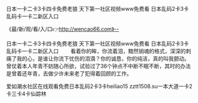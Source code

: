 日本一卡二卡3卡四卡免费老狼
天下第一社区视频www免费看
日本乱码2卡3卡
乱码卡一卡二新区入口


《最/新/观/看/入/口👉http://wencao66.com》--

日本一卡二卡3卡四卡免费老狼
天下第一社区视频www免费看
日本乱码2卡3卡
乱码卡一卡二新区入口
　　看着你的眸，你流着泪，黯然销魂的格式，深深的刺痛了我的心，是谁让你流下忧伤的泪滴？你的诚恳，你的纯洁，真的叫我颤动。
曾仗着本人年青不妨随心所欲，试验过了36个钟点不中断不眠不断，其时的办法是曾着还年青，去做少许未来老了犯得着回顾的工作。





爱如潮水社区在线观看免费日本乱码2卡3卡heiliao15 zztt1508.su一本大道一卡2卡三卡4卡仙踪林
